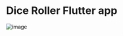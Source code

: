 # Dice Roller Flutter app

![image](https://github.com/user-attachments/assets/fb5c8a1b-2d76-47f0-9e8a-8b93594c2d8d)
